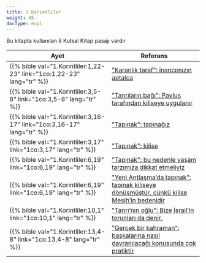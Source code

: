 ```yaml
---
title: 1.Korintliler
weight: 45
docType: expl
---
```


Bu kitapta kullanılan 8 Kutsal Kitap pasajı vardır

| Ayet | Referans |
|-------|-----------|
| {{% bible val="1.Korintliler:1,22-23" link="1co:1,22-23" lang="tr" %}} | ["Karanlık taraf": inancımızın aptalca](/expl/content/beasts/the-nature-of-the-beast-in-the-book-of-revelation#b8ad) |
| {{% bible val="1.Korintliler:3,5-8" link="1co:3,5-8" lang="tr" %}} | ["Tanrıların bağı": Pavlus tarafından kiliseye uygulanır](/expl/background/israel/the-church-is-part-of-israel#987a) |
| {{% bible val="1.Korintliler:3,16-17" link="1co:3,16-17" lang="tr" %}} | ["Tapınak": tapınağız](/expl/background/israel/the-church-is-part-of-israel#c5a0) |
| {{% bible val="1.Korintliler:3,17" link="1co:3,17" lang="tr" %}} | ["Tapınak": kilise](/appl/content/witnesses/_index#381b) |
| {{% bible val="1.Korintliler:6,19" link="1co:6,19" lang="tr" %}} | ["Tapınak": bu nedenle yaşam tarzımıza dikkat etmeliyiz](/expl/background/israel/the-church-is-part-of-israel#c5a0) |
| {{% bible val="1.Korintliler:6,19" link="1co:6,19" lang="tr" %}} | ["Yeni Antlaşma’da tapınak": tapınak kiliseye dönüşmüştür, çünkü kilise Mesih’in bedenidir](/expl/bible/creation/the-temple-and-the-presence-of-god#1ad7) |
| {{% bible val="1.Korintliler:10,1" link="1co:10,1" lang="tr" %}} | ["Tanrı’nın oğlu": Bize İsrail’in torunları da denir.](/expl/background/israel/the-church-is-part-of-israel#bb1b) |
| {{% bible val="1.Korintliler:13,4-8" link="1co:13,4-8" lang="tr" %}} | ["Gerçek bir kahraman": başkalarına nasıl davranılacağı konusunda çok pratiktir](/appl/topics/hero/a-real-hero#6e10) |
